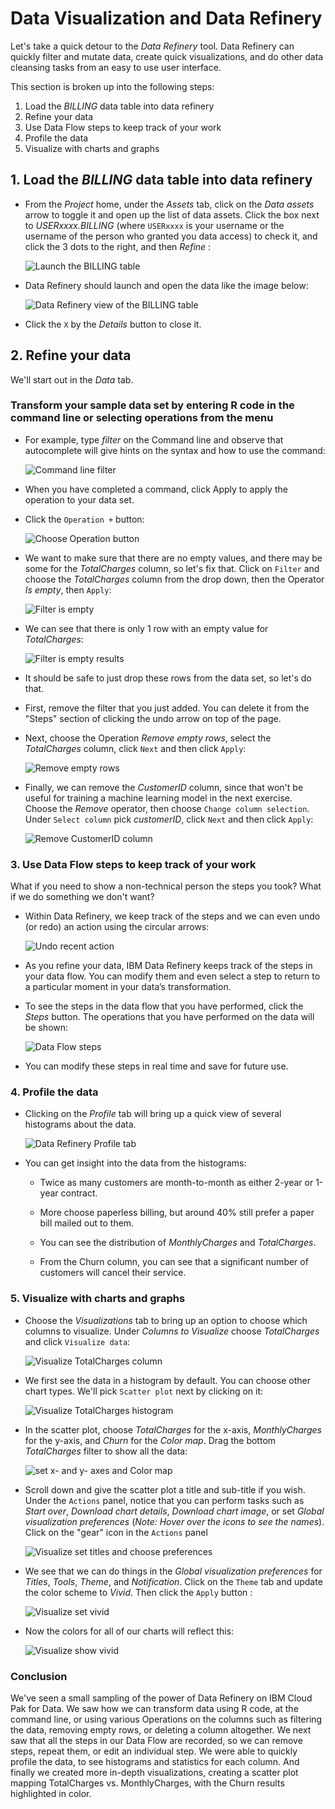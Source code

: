 # Data Visualization and Data Refinery

Let's take a quick detour to the *Data Refinery* tool. Data Refinery can quickly filter and mutate data, create quick visualizations, and do other data cleansing tasks from an easy to use user interface.

This section is broken up into the following steps:

1. Load the *BILLING* data table into data refinery
1. Refine your data
1. Use Data Flow steps to keep track of your work
1. Profile the data
1. Visualize with charts and graphs

## 1. Load the *BILLING* data table into data refinery

* From the *Project* home, under the *Assets* tab, click on the *Data assets* arrow to toggle it and open up the list of data assets. Click the box next to *USERxxxx.BILLING* (where `USERxxxx` is your username or the username of the person who granted you data access) to check it, and click the 3 dots to the right, and then *Refine* :

  ![Launch the BILLING table](../.gitbook/assets/images/dr/dr-1-launch-billing.png)

* Data Refinery should launch and open the data like the image below:

  ![Data Refinery view of the BILLING table](../.gitbook/assets/images/dr/dr-2-view-billing.png)

* Click the `X` by the *Details* button to close it.

## 2. Refine your data

We'll start out in the *Data* tab.

### Transform your sample data set by entering R code in the command line or selecting operations from the menu

* For example, type *filter* on the Command line and observe that autocomplete will give hints on the syntax and how to use the command:

  ![Command line filter](../.gitbook/assets/images/dr/dr-cli-filter.png)

* When you have completed a command, click Apply to apply the operation to your data set.

* Click the `Operation +` button:

  ![Choose Operation button](../.gitbook/assets/images/dr/dr-choose-operation-button.png)

* We want to make sure that there are no empty values, and there may be some for the *TotalCharges* column, so let's fix that. Click on `Filter` and choose the *TotalCharges* column from the drop down, then the Operator *Is empty*, then `Apply`:

  ![Filter is empty](../.gitbook/assets/images/dr/dr-filter-is-empty.png)

* We can see that there is only 1 row with an empty value for *TotalCharges*:

  ![Filter is empty results](../.gitbook/assets/images/dr/dr-is-empty-results.png)

* It should be safe to just drop these rows from the data set, so let's do that.

* First, remove the filter that you just added. You can delete it from the "Steps" section of clicking the undo arrow on top of the page.

* Next, choose the Operation *Remove empty rows*, select the *TotalCharges* column, click `Next` and then click `Apply`:

  ![Remove empty rows](../.gitbook/assets/images/dr/dr-remove-empty-rows.png)

* Finally, we can remove the *CustomerID* column, since that won't be useful for training a machine learning model in the next exercise. Choose the *Remove* operator, then choose `Change column selection`. Under `Select column` pick *customerID*, click `Next` and then click `Apply`:

  ![Remove CustomerID column](../.gitbook/assets/images/dr/dr-remove-customerID-column.png)

### 3. Use Data Flow steps to keep track of your work

What if you need to show a non-technical person the steps you took? What if we do something we don't want?

* Within Data Refinery, we keep track of the steps and we can even undo (or redo) an action using the circular arrows:

  ![Undo recent action](../.gitbook/assets/images/dr/dr-undo-recent-action.png)

* As you refine your data, IBM Data Refinery keeps track of the steps in your data flow. You can modify them and even select a step to return to a particular moment in your data’s transformation.

* To see the steps in the data flow that you have performed, click the *Steps* button. The operations that you have performed on the data will be shown:

  ![Data Flow steps](../.gitbook/assets/images/dr/dr-data-flow-steps.png)

* You can modify these steps in real time and save for future use.

### 4. Profile the data

* Clicking on the *Profile* tab will bring up a quick view of several histograms about the data.

  ![Data Refinery Profile tab](../.gitbook/assets/images/dr/dr-4-profile.png)

* You can get insight into the data from the histograms:

  * Twice as many customers are month-to-month as either 2-year or 1-year contract.

  * More choose paperless billing, but around 40% still prefer a paper bill mailed out to them.

  * You can see the distribution of *MonthlyCharges* and *TotalCharges*.

  * From the Churn column, you can see that a significant number of customers will cancel their service.

### 5. Visualize with charts and graphs

* Choose the *Visualizations* tab to bring up an option to choose which columns to visualize. Under *Columns to Visualize* choose *TotalCharges* and click `Visualize data`:

  ![Visualize TotalCharges column](../.gitbook/assets/images/dr/dr-vis-choose-column-TotalCharges.png)

* We first see the data in a histogram by default. You can choose other chart types. We'll pick `Scatter plot` next by clicking on it:

  ![Visualize TotalCharges histogram](../.gitbook/assets/images/dr/dr-vis-default-histogram-next-scatter.png)

* In the scatter plot, choose *TotalCharges* for the x-axis, *MonthlyCharges* for the y-axis, and *Churn* for the *Color map*. Drag the bottom *TotalCharges* filter to show all the data:

  ![set x- and y- axes and Color map](../.gitbook/assets/images/dr/dr-vis-x-y-Color-map.png)

* Scroll down and give the scatter plot a title and sub-title if you wish. Under the `Actions` panel, notice that you can perform tasks such as *Start over*, *Download chart details*, *Download chart image*, or set *Global visualization preferences* (_Note: Hover over the icons to see the names_). Click on the "gear" icon in the `Actions` panel

  ![Visualize set titles and choose preferences](../.gitbook/assets/images/dr/dr-chart-monthly-v-total-w-churn.png)

* We see that we can do things in the *Global visualization preferences* for *Titles*, *Tools*, *Theme*, and *Notification*. Click on the `Theme` tab and update the color scheme to *Vivid*. Then click the `Apply` button :

  ![Visualize set vivid](../.gitbook/assets/images/dr/dr-global-vis-vivid.png)

* Now the colors for all of our charts will reflect this:

  ![Visualize show vivid](../.gitbook/assets/images/dr/dr-show-vivid.png)

### Conclusion

We've seen a small sampling of the power of Data Refinery on IBM Cloud Pak for Data. We saw how we can transform data using R code, at the command line, or using various Operations on the columns such as filtering the data, removing empty rows, or deleting a column altogether. We next saw that all the steps in our Data Flow are recorded, so we can remove steps, repeat them, or edit an individual step. We were able to quickly profile the data, to see histograms and statistics for each column. And finally we created more in-depth visualizations, creating a scatter plot mapping TotalCharges vs. MonthlyCharges, with the Churn results highlighted in color.
